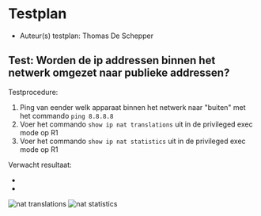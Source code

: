 # Testplan

- Auteur(s) testplan: Thomas De Schepper

## Test: Worden de ip addressen binnen het netwerk omgezet naar publieke addressen?

Testprocedure:

1. Ping van eender welk apparaat binnen het netwerk naar "buiten" met het commando `ping 8.8.8.8`
2. Voer het commando `show ip nat translations` uit in de privileged exec mode op R1
3. Voer het commando `show ip nat statistics` uit in de privileged exec mode op R1

Verwacht resultaat:

-
-

  ![nat translations](./images/)
  ![nat statistics](./images/)